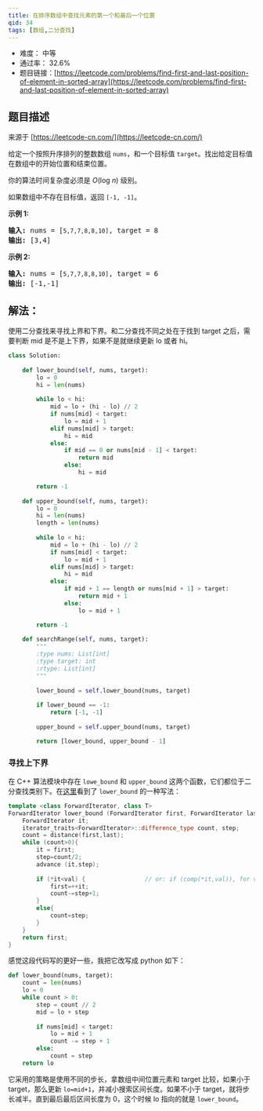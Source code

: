 ```yaml
---
title: 在排序数组中查找元素的第一个和最后一个位置
qid: 34
tags: [数组,二分查找]
---
```



- 难度： 中等
- 通过率： 32.6%
- 题目链接：[https://leetcode.com/problems/find-first-and-last-position-of-element-in-sorted-array](https://leetcode.com/problems/find-first-and-last-position-of-element-in-sorted-array)


## 题目描述

来源于 [https://leetcode-cn.com/](https://leetcode-cn.com/)

<p>给定一个按照升序排列的整数数组 <code>nums</code>，和一个目标值 <code>target</code>。找出给定目标值在数组中的开始位置和结束位置。</p>

<p>你的算法时间复杂度必须是&nbsp;<em>O</em>(log <em>n</em>) 级别。</p>

<p>如果数组中不存在目标值，返回&nbsp;<code>[-1, -1]</code>。</p>

<p><strong>示例 1:</strong></p>

<pre><strong>输入:</strong> nums = [<code>5,7,7,8,8,10]</code>, target = 8
<strong>输出:</strong> [3,4]</pre>

<p><strong>示例&nbsp;2:</strong></p>

<pre><strong>输入:</strong> nums = [<code>5,7,7,8,8,10]</code>, target = 6
<strong>输出:</strong> [-1,-1]</pre>


## 解法：

使用二分查找来寻找上界和下界。和二分查找不同之处在于找到 target 之后，需要判断 mid 是不是上下界，如果不是就继续更新 lo 或者 hi。

```python
class Solution:
    
    def lower_bound(self, nums, target):
        lo = 0
        hi = len(nums)
        
        while lo < hi:
            mid = lo + (hi - lo) // 2
            if nums[mid] < target:
                lo = mid + 1
            elif nums[mid] > target:
                hi = mid
            else:
                if mid == 0 or nums[mid - 1] < target:
                    return mid
                else:
                    hi = mid

        return -1
    
    def upper_bound(self, nums, target):
        lo = 0
        hi = len(nums)
        length = len(nums)
        
        while lo < hi:
            mid = lo + (hi - lo) // 2
            if nums[mid] < target:
                lo = mid + 1
            elif nums[mid] > target:
                hi = mid
            else:
                if mid + 1 == length or nums[mid + 1] > target:
                    return mid + 1
                else:
                    lo = mid + 1

        return -1
    
    def searchRange(self, nums, target):
        """
        :type nums: List[int]
        :type target: int
        :rtype: List[int]
        """
        
        lower_bound = self.lower_bound(nums, target)
        
        if lower_bound == -1:
            return [-1, -1]
        
        upper_bound = self.upper_bound(nums, target)

        return [lower_bound, upper_bound - 1]
```

### 寻找上下界

在 C++ 算法模块中存在 `lowe_bound` 和 `upper_bound` 这两个函数，它们都位于二分查找类别下。在[这里](http://www.cplusplus.com/reference/algorithm/lower_bound/)看到了 `lower_bound` 的一种写法：

```c++
template <class ForwardIterator, class T>
ForwardIterator lower_bound (ForwardIterator first, ForwardIterator last, const T& val){
    ForwardIterator it;
    iterator_traits<ForwardIterator>::difference_type count, step;
    count = distance(first,last);
    while (count>0){
        it = first;
        step=count/2;
        advance (it,step);
        
        if (*it<val) {                 // or: if (comp(*it,val)), for version (2)
            first=++it;
            count-=step+1;
        }
        else{
            count=step;
        }
    }
    return first;
}
```

感觉这段代码写的更好一些，我把它改写成 python 如下： 

```python
def lower_bound(nums, target):
    count = len(nums)
    lo = 0
    while count > 0:
        step = count // 2
        mid = lo + step
        
        if nums[mid] < target:
            lo = mid + 1
            count -= step + 1
        else:
            count = step
    return lo
```

它采用的策略是使用不同的步长，拿数组中间位置元素和 target 比较，如果小于 target，那么更新 `lo=mid+1`，并减小搜索区间长度。如果不小于 target，就将步长减半。直到最后最后区间长度为 0，这个时候 lo 指向的就是 `lower_bound`。

